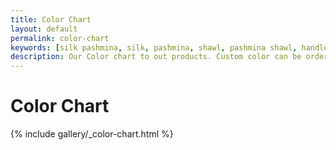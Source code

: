 ```yaml
---
title: Color Chart
layout: default
permalink: color-chart
keywords: [silk pashmina, silk, pashmina, shawl, pashmina shawl, handloom, baby pashmina, 100 cashmere, nepal cashmere, pure pashmina, soft raw silk, thamel, kathmandu, nepal, showroom, quality, hand made pashmina, special gift, gift, Mountain goat, stole, wrap, blanket, tie, poncho, silk shirt, print pashmina, embriodery pashmina, cashmere sweaters, tuladhar, export, trade, kathmandu, nepal, nepalese, nepalese handloom silk, tuladhar export trade, pashmina care, cashmere care]
description: Our Color chart to out products. Custom color can be ordered using the provided color scheme
---
```


# Color Chart

<section id="content" style="margin-bottom: 0px;">


  <!-- Portfolio Items
  ============================================= -->
  <div id="portfolio" class="portfolio grid-container portfolio-2 clearfix" style="position: relative; height: 2104px;">

  {% include gallery/_color-chart.html %}

  </div><!-- #portfolio end -->



</section>